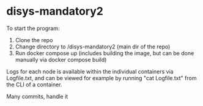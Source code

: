 # disys-mandatory2

To start the program: 
1. Clone the repo 
2. Change directory to /disys-mandatory2 (main dir of the repo)  
3. Run docker compose up (includes building the image, but can be done manually via docker compose build)

Logs for each node is available within the individual containers via Logfile.txt, 
and can be viewed for example by running "cat Logfile.txt" from the CLI of a container. 

Many commits, handle it
